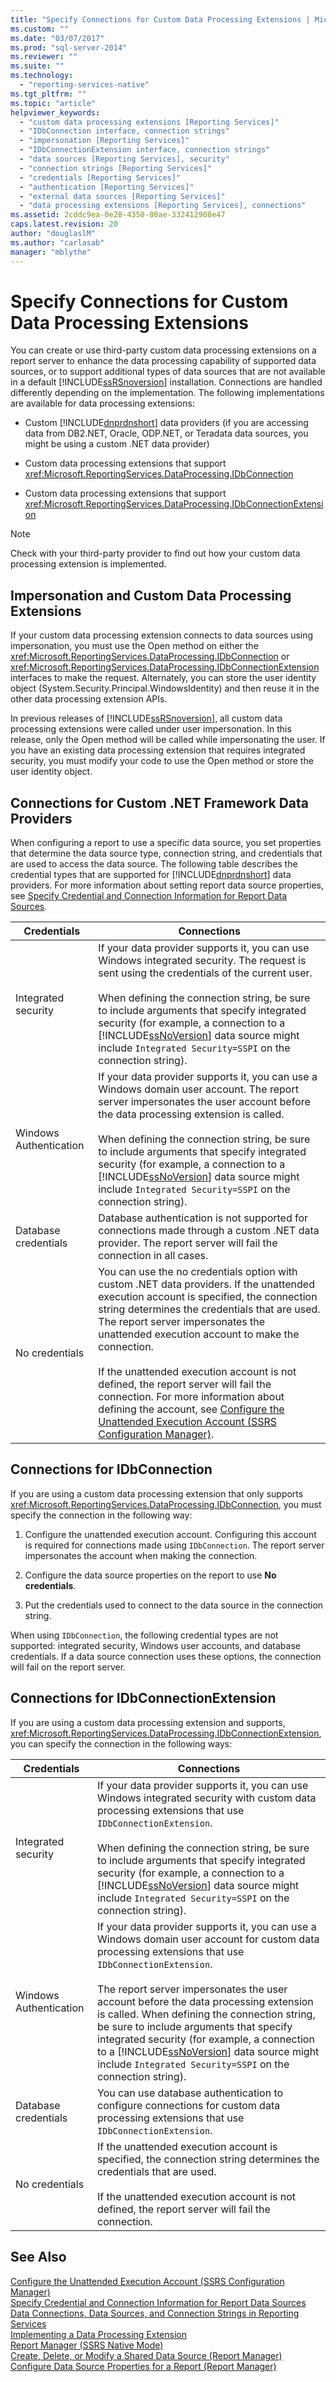 ```yaml
---
title: "Specify Connections for Custom Data Processing Extensions | Microsoft Docs"
ms.custom: ""
ms.date: "03/07/2017"
ms.prod: "sql-server-2014"
ms.reviewer: ""
ms.suite: ""
ms.technology: 
  - "reporting-services-native"
ms.tgt_pltfrm: ""
ms.topic: "article"
helpviewer_keywords: 
  - "custom data processing extensions [Reporting Services]"
  - "IDbConnection interface, connection strings"
  - "impersonation [Reporting Services]"
  - "IDbConnectionExtension interface, connection strings"
  - "data sources [Reporting Services], security"
  - "connection strings [Reporting Services]"
  - "credentials [Reporting Services]"
  - "authentication [Reporting Services]"
  - "external data sources [Reporting Services]"
  - "data processing extensions [Reporting Services], connections"
ms.assetid: 2cddc9ea-0e28-4350-80ae-332412908e47
caps.latest.revision: 20
author: "douglaslM"
ms.author: "carlasab"
manager: "mblythe"
---
```

# Specify Connections for Custom Data Processing Extensions
  You can create or use third-party custom data processing extensions on a report server to enhance the data processing capability of supported data sources, or to support additional types of data sources that are not available in a default [!INCLUDE[ssRSnoversion](../../includes/ssrsnoversion-md.md)] installation. Connections are handled differently depending on the implementation. The following implementations are available for data processing extensions:  
  
-   Custom [!INCLUDE[dnprdnshort](../../includes/dnprdnshort-md.md)] data providers (if you are accessing data from DB2.NET, Oracle, ODP.NET, or Teradata data sources, you might be using a custom .NET data provider)  
  
-   Custom data processing extensions that support <xref:Microsoft.ReportingServices.DataProcessing.IDbConnection>  
  
-   Custom data processing extensions that support <xref:Microsoft.ReportingServices.DataProcessing.IDbConnectionExtension>  
  
> [!NOTE]  
>  Check with your third-party provider to find out how your custom data processing extension is implemented.  
  
## Impersonation and Custom Data Processing Extensions  
 If your custom data processing extension connects to data sources using impersonation, you must use the Open method on either the <xref:Microsoft.ReportingServices.DataProcessing.IDbConnection> or <xref:Microsoft.ReportingServices.DataProcessing.IDbConnectionExtension> interfaces to make the request. Alternately, you can store the user identity object (System.Security.Principal.WindowsIdentity) and then reuse it in the other data processing extension APIs.  
  
 In previous releases of [!INCLUDE[ssRSnoversion](../../includes/ssrsnoversion-md.md)], all custom data processing extensions were called under user impersonation. In this release, only the Open method will be called while impersonating the user. If you have an existing data processing extension that requires integrated security, you must modify your code to use the Open method or store the user identity object.  
  
## Connections for Custom .NET Framework Data Providers  
 When configuring a report to use a specific data source, you set properties that determine the data source type, connection string, and credentials that are used to access the data source. The following table describes the credential types that are supported for [!INCLUDE[dnprdnshort](../../includes/dnprdnshort-md.md)] data providers. For more information about setting report data source properties, see [Specify Credential and Connection Information for Report Data Sources](../../2014/reporting-services/specify-credential-and-connection-information-for-report-data-sources.md).  
  
|Credentials|Connections|  
|-----------------|-----------------|  
|Integrated security|If your data provider supports it, you can use Windows integrated security. The request is sent using the credentials of the current user.<br /><br /> When defining the connection string, be sure to include arguments that specify integrated security (for example, a connection to a [!INCLUDE[ssNoVersion](../../includes/ssnoversion-md.md)] data source might include `Integrated Security=SSPI` on the connection string).|  
|Windows Authentication|If your data provider supports it, you can use a Windows domain user account. The report server impersonates the user account before the data processing extension is called.<br /><br /> When defining the connection string, be sure to include arguments that specify integrated security (for example, a connection to a [!INCLUDE[ssNoVersion](../../includes/ssnoversion-md.md)] data source might include `Integrated Security=SSPI` on the connection string).|  
|Database credentials|Database authentication is not supported for connections made through a custom .NET data provider. The report server will fail the connection in all cases.|  
|No credentials|You can use the no credentials option with custom .NET data providers. If the unattended execution account is specified, the connection string determines the credentials that are used. The report server impersonates the unattended execution account to make the connection.<br /><br /> If the unattended execution account is not defined, the report server will fail the connection. For more information about defining the account, see [Configure the Unattended Execution Account &#40;SSRS Configuration Manager&#41;](../../2014/sql-server/install/configure-the-unattended-execution-account-ssrs-configuration-manager.md).|  
  
## Connections for IDbConnection  
 If you are using a custom data processing extension that only supports <xref:Microsoft.ReportingServices.DataProcessing.IDbConnection>, you must specify the connection in the following way:  
  
1.  Configure the unattended execution account. Configuring this account is required for connections made using `IDbConnection`. The report server impersonates the account when making the connection.  
  
2.  Configure the data source properties on the report to use **No credentials**.  
  
3.  Put the credentials used to connect to the data source in the connection string.  
  
 When using `IDbConnection`, the following credential types are not supported: integrated security, Windows user accounts, and database credentials. If a data source connection uses these options, the connection will fail on the report server.  
  
## Connections for IDbConnectionExtension  
 If you are using a custom data processing extension and supports, <xref:Microsoft.ReportingServices.DataProcessing.IDbConnectionExtension>, you can specify the connection in the following ways:  
  
|Credentials|Connections|  
|-----------------|-----------------|  
|Integrated security|If your data provider supports it, you can use Windows integrated security with custom data processing extensions that use `IDbConnectionExtension`.<br /><br /> When defining the connection string, be sure to include arguments that specify integrated security (for example, a connection to a [!INCLUDE[ssNoVersion](../../includes/ssnoversion-md.md)] data source might include `Integrated Security=SSPI` on the connection string).|  
|Windows Authentication|If your data provider supports it, you can use a Windows domain user account for custom data processing extensions that use `IDbConnectionExtension`.<br /><br /> The report server impersonates the user account before the data processing extension is called. When defining the connection string, be sure to include arguments that specify integrated security (for example, a connection to a [!INCLUDE[ssNoVersion](../../includes/ssnoversion-md.md)] data source might include `Integrated Security=SSPI` on the connection string).|  
|Database credentials|You can use database authentication to configure connections for custom data processing extensions that use `IDbConnectionExtension`.|  
|No credentials|If the unattended execution account is specified, the connection string determines the credentials that are used.<br /><br /> If the unattended execution account is not defined, the report server will fail the connection.|  
  
## See Also  
 [Configure the Unattended Execution Account &#40;SSRS Configuration Manager&#41;](../../2014/sql-server/install/configure-the-unattended-execution-account-ssrs-configuration-manager.md)   
 [Specify Credential and Connection Information for Report Data Sources](../../2014/reporting-services/specify-credential-and-connection-information-for-report-data-sources.md)   
 [Data Connections, Data Sources, and Connection Strings in Reporting Services](../../2014/reporting-services/data-connections-data-sources-and-connection-strings-in-reporting-services.md)   
 [Implementing a Data Processing Extension](../../2014/reporting-services/dev-guide/implementing-a-data-processing-extension.md)   
 [Report Manager  &#40;SSRS Native Mode&#41;](../../2014/reporting-services/report-manager-ssrs-native-mode.md)   
 [Create, Delete, or Modify a Shared Data Source &#40;Report Manager&#41;](../../2014/reporting-services/create-delete-or-modify-a-shared-data-source-report-manager.md)   
 [Configure Data Source Properties for a Report  &#40;Report Manager&#41;](../../2014/reporting-services/configure-data-source-properties-for-a-report-report-manager.md)  
  
  